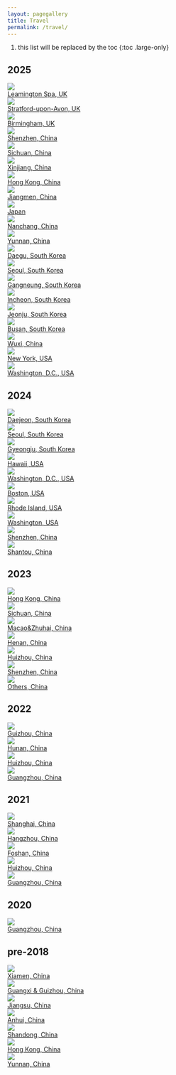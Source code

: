 ```yaml
---
layout: pagegallery
title: Travel
permalink: /travel/
---
```


1. this list will be replaced by the toc
{:toc .large-only}

## 2025

<div class="gallery-grid" >
<div class="card">
    <div class="image-overlay-container">
      <a href="/travel/leamington-spa2025">
        <img src="https://travelfigure.rayleigh-lin.top/2025/Leamington-SpaC/_RAY9251-Pano.webp"/>
        <div class="card-text">Leamington Spa, UK</div>
      </a>
    </div>
  </div>
<div class="card">
    <div class="image-overlay-container">
      <a href="/travel/stratford-upon-avon2025">
        <img src="https://travelfigure.rayleigh-lin.top/2025/Stratford-upon-AvonC/_RAY9170.webp"/>
        <div class="card-text">Stratford-upon-Avon, UK</div>
      </a>
    </div>
  </div>
  <div class="card">
    <div class="image-overlay-container">
      <a href="/travel/birmingham2025">
        <img src="https://travelfigure.rayleigh-lin.top/2025/BirminghamC/_RAY8926.webp"/>
        <div class="card-text">Birmingham, UK</div>
      </a>
    </div>
  </div>
  <div class="card">
    <div class="image-overlay-container">
      <a href="/travel/shenzhen2025/">
        <img src="https://travelfigure.rayleigh-lin.top/2025/ShenzhenC/_RAY8816.webp"/>
        <div class="card-text">Shenzhen, China</div>
      </a>
    </div>
  </div>
<div class="card">
    <div class="image-overlay-container">
      <a href="/travel/sichuan2025/">
        <img src="https://travelfigure.rayleigh-lin.top/2025/SichuanC/_RAY8620-已增强-降噪.webp"/>
        <div class="card-text">Sichuan, China</div>
      </a>
    </div>
  </div>
<div class="card">
    <div class="image-overlay-container">
      <a href="/travel/xinjiang2025/">
        <img src="https://travelfigure.rayleigh-lin.top/2025/XinjiangC/_RAY7065-已增强-降噪.webp"/>
        <div class="card-text">Xinjiang, China</div>
      </a>
    </div>
  </div>
<div class="card">
    <div class="image-overlay-container">
      <a href="/travel/hongkong2025/">
        <img src="https://travelfigure.rayleigh-lin.top/2025/HongkongC/_RAY6287.webp"/>
        <div class="card-text">Hong Kong, China</div>
      </a>
    </div>
  </div>
<div class="card">
    <div class="image-overlay-container">
      <a href="/travel/jiangmen2025/">
        <img src="https://travelfigure.rayleigh-lin.top/2025/JiangmenC/_RAY6709.webp"/>
        <div class="card-text">Jiangmen, China</div>
      </a>
    </div>
  </div>
  <div class="card">
    <div class="image-overlay-container">
      <a href="/travel/japan2025/">
        <img src="https://hobbyfigure.rayleigh-lin.top/2025JapanC/_RAY5622.webp"/>
        <div class="card-text">Japan</div>
      </a>
    </div>
  </div>
  <div class="card">
    <div class="image-overlay-container">
      <a href="/travel/nanchang2025/">
        <img src="https://hobbyfigure.rayleigh-lin.top/2025NanchangC/_RAY4793.webp"/>
        <div class="card-text">Nanchang, China</div>
      </a>
    </div>
  </div>
  <div class="card">
    <div class="image-overlay-container">
      <a href="/travel/yunnan2025/">
        <img src="https://hobbyfigure.rayleigh-lin.top/2025YunnanC/_RAY4077.webp"/>
        <div class="card-text">Yunnan, China</div>
      </a>
    </div>
  </div>
  <div class="card">
    <div class="image-overlay-container">
      <a href="/travel/korea2025/daegu">
        <img src="https://hobbyfigure.rayleigh-lin.top/2025DaeguC/_RAY0374.webp"/>
        <div class="card-text">Daegu, South Korea</div>
      </a>
    </div>
  </div>
  <div class="card">
    <div class="image-overlay-container">
      <a href="/travel/korea2025/seoul">
        <img src="https://hobbyfigure.rayleigh-lin.top/2025SeoulC/_RAY0866.webp"/>
        <div class="card-text">Seoul, South Korea</div>
      </a>
    </div>
  </div>
  <div class="card">
    <div class="image-overlay-container">
      <a href="/travel/korea2025/gangneung">
        <img src="https://hobbyfigure.rayleigh-lin.top/2025GangneungC/_RAY1120.webp"/>
        <div class="card-text">Gangneung, South Korea</div>
      </a>
    </div>
  </div>
  <div class="card">
    <div class="image-overlay-container">
      <a href="/travel/korea2025/incheon">
        <img src="https://hobbyfigure.rayleigh-lin.top/2025IncheonC/_RAY1504.webp"/>
        <div class="card-text">Incheon, South Korea</div>
      </a>
    </div>
  </div>
  <div class="card">
    <div class="image-overlay-container">
      <a href="/travel/korea2025/jeonju">
        <img src="https://hobbyfigure.rayleigh-lin.top/2025JeonjuC/_RAY3022.webp"/>
        <div class="card-text">Jeonju, South Korea</div>
      </a>
    </div>
  </div>
  <div class="card">
    <div class="image-overlay-container">
      <a href="/travel/korea2025/busan">
        <img src="https://hobbyfigure.rayleigh-lin.top/2025BusanC/_RAY3327.webp"/>
        <div class="card-text">Busan, South Korea</div>
      </a>
    </div>
  </div>
  <div class="card">
    <div class="image-overlay-container">
      <a href="/travel/wuxi2025/">
        <img src="https://hobbyfigure.rayleigh-lin.top/2025WuxiC/_RAY1686.webp"/>
        <div class="card-text">Wuxi, China</div>
      </a>
    </div>
  </div>
  <div class="card">
    <div class="image-overlay-container">
      <a href="/travel/usa2025/newyork">
        <img src="https://hobbyfigure.rayleigh-lin.top/2025NewYorkC/_RAY2056.webp"/>
        <div class="card-text">New York, USA</div>
      </a>
    </div>
  </div>
  <div class="card">
    <div class="image-overlay-container">
      <a href="/travel/usa2025/washingtondc">
        <img src="https://hobbyfigure.rayleigh-lin.top/2025WashingtonDCC/_RAY2674.webp"/>
        <div class="card-text">Washington, D.C., USA</div>
      </a>
    </div>
  </div>
</div>

## 2024

<div class="gallery-grid" >
  <div class="card">
    <div class="image-overlay-container">
      <a href="/travel/daejeon2024/">
        <img src="https://hobbyfigure.rayleigh-lin.top/2024daejeonc/_RAY8410.webp"/>
        <div class="card-text">Daejeon, South Korea</div>
      </a>
    </div>
  </div>
  <div class="card">
    <div class="image-overlay-container">
      <a href="/travel/seoul2024/">
        <img src="https://hobbyfigure.rayleigh-lin.top/2024seoulc/_RAY9435.webp"/>
        <div class="card-text">Seoul, South Korea</div>
      </a>
    </div>
  </div>
  <div class="card">
    <div class="image-overlay-container">
      <a href="/travel/gyeongju2024/">
        <img src="https://hobbyfigure.rayleigh-lin.top/2024GyeongjuC/_RAY9907.webp"/>
        <div class="card-text">Gyeongju, South Korea</div>
      </a>
    </div>
  </div>
  <div class="card">
    <div class="image-overlay-container">
      <a href="/travel/hawaii2024/">
        <img src="https://hobbyfigure.rayleigh-lin.top/2024usa1c/_RAY5851.webp"/>
        <div class="card-text">Hawaii, USA</div>
      </a>
    </div>
  </div>
  <div class="card">
    <div class="image-overlay-container">
      <a href="/travel/washingtondc2024/">
        <img src="https://hobbyfigure.rayleigh-lin.top/2024usa2c/_RAY6088.webp"/>
        <div class="card-text">Washington, D.C., USA</div>
      </a>
    </div>
  </div>
  <div class="card">
    <div class="image-overlay-container">
      <a href="/travel/boston2024/">
        <img src="https://hobbyfigure.rayleigh-lin.top/2024usa3c/_RAY6408.webp"/>
        <div class="card-text">Boston, USA</div>
      </a>
    </div>
  </div>
  <div class="card">
    <div class="image-overlay-container">
      <a href="/travel/rhode-island2024/">
        <img src="https://hobbyfigure.rayleigh-lin.top/2024usa4c/_RAY6606.webp"/>
        <div class="card-text">Rhode Island, USA</div>
      </a>
    </div>
  </div>
  <div class="card">
    <div class="image-overlay-container">
      <a href="/travel/washington2024/">
        <img src="https://hobbyfigure.rayleigh-lin.top/2024usa5c/_RAY8956-HDR.webp"/>
        <div class="card-text">Washington, USA</div>
      </a>
    </div>
  </div>
  <div class="card">
    <div class="image-overlay-container">
      <a href="/travel/shenzhen2024/">
        <img src="https://hobbyfigure.rayleigh-lin.top/shenzhen2024-1c/_RAY5114.webp"/>
        <div class="card-text">Shenzhen, China</div>
      </a>
    </div>
  </div>
  <div class="card">
    <div class="image-overlay-container">
      <a href="/travel/shantou2024/">
        <img src="https://hobbyfigure.rayleigh-lin.top/2024shantouc/_RAY5431.webp"/>
        <div class="card-text">Shantou, China</div>
      </a>
    </div>
  </div>
</div>

## 2023

<div class="gallery-grid" >
  <div class="card">
    <div class="image-overlay-container">
      <a href="/travel/hongkong2023/">
        <img src="https://hobbyfigure.rayleigh-lin.top/hongkong2023c/_RAY4539.webp"/>
        <div class="card-text">Hong Kong, China</div>
      </a>
    </div>
  </div>
  <div class="card">
    <div class="image-overlay-container">
      <a href="/travel/sichuan2023/">
        <img src="https://hobbyfigure.rayleigh-lin.top/sichuan2023c/_RAY4361.webp"/>
        <div class="card-text">Sichuan, China</div>
      </a>
    </div>
  </div>
  <div class="card">
    <div class="image-overlay-container" >
      <a href="/travel/macao2023/">
        <img src="https://hobbyfigure.rayleigh-lin.top/macao2023c/_RAY3477.webp"/>
        <div class="card-text">Macao&Zhuhai, China</div>
      </a>
    </div>
  </div>
  <div class="card">
    <div class="image-overlay-container">
      <a href="/travel/henan2023/">
        <img src="https://hobbyfigure.rayleigh-lin.top/henan2023c/_RAY3341.webp"/>
        <div class="card-text">Henan, China</div>
      </a>
    </div>
  </div>
  <div class="card">
    <div class="image-overlay-container">
      <a href="/travel/huizhou2023/">
        <img src="https://hobbyfigure.rayleigh-lin.top/huizhou2023c/_RAY2285.webp"/>
        <div class="card-text">Huizhou, China</div>
      </a>
    </div>
  </div>
  <div class="card">
    <div class="image-overlay-container">
        <a href="/travel/shenzhen2023/">
        <img src="https://hobbyfigure.rayleigh-lin.top/shenzhen2023c/_RAY1712-已增强-NR.webp"/>
        <div class="card-text">Shenzhen, China</div>
      </a>
    </div>
  </div>
  <div class="card">
    <div class="image-overlay-container">
      <a href="/travel/other2023/">
        <img src="https://hobbyfigure.rayleigh-lin.top/guangdong2023c/_RAY2636.webp"/>
        <div class="card-text">Others, China</div>
      </a>
    </div>
  </div>
</div>

## 2022

<div class="gallery-grid" >
  <div class="card">
    <div class="image-overlay-container">
      <a href="/travel/guizhou2022/">
        <img src="https://hobbyfigure.rayleigh-lin.top/2022guizhouc/_DSC0677.webp"/>
        <div class="card-text">Guizhou, China</div>
      </a>
    </div>
  </div>
  <div class="card">
    <div class="image-overlay-container">
      <a href="/travel/hunan2022/">
        <img src="https://hobbyfigure.rayleigh-lin.top/2022HunanC/_MG_2475.webp"/>
        <div class="card-text">Hunan, China</div>
      </a>
    </div>
  </div>
  <div class="card">
    <div class="image-overlay-container">
      <a href="/travel/huizhou2022/">
        <img src="https://hobbyfigure.rayleigh-lin.top/2022HuizhouC/_DSC1165.webp"/>
        <div class="card-text">Huizhou, China</div>
      </a>
    </div>
  </div>
  <div class="card">
    <div class="image-overlay-container">
      <a href="/travel/guangzhou2022/">
        <img src="https://hobbyfigure.rayleigh-lin.top/2022GuangzhouC/火炉山白天.webp"/>
        <div class="card-text">Guangzhou, China</div>
      </a>
    </div>
  </div>
</div>

## 2021

<div class="gallery-grid" >
  <div class="card">
    <div class="image-overlay-container">
      <a href="/travel/shanghai2021/">
        <img src="https://hobbyfigure.rayleigh-lin.top/2021ShanghaiC/IMG_0751.webp"/>
        <div class="card-text">Shanghai, China</div>
      </a>
    </div>
  </div>
  <div class="card">
    <div class="image-overlay-container">
      <a href="/travel/hangzhou2021/">
        <img src="https://hobbyfigure.rayleigh-lin.top/2021HangzhouC/IMG_1046.webp"/>
        <div class="card-text">Hangzhou, China</div>
      </a>
    </div>
  </div>
  <div class="card">
    <div class="image-overlay-container">
      <a href="/travel/foshan2021/">
        <img src="https://hobbyfigure.rayleigh-lin.top/2021FoshanC/_MG_9917.webp"/>
        <div class="card-text">Foshan, China</div>
      </a>
    </div>
  </div>
  <div class="card">
    <div class="image-overlay-container">
      <a href="/travel/huizhou2021/">
        <img src="https://hobbyfigure.rayleigh-lin.top/2021HuizhouC/_MG_9813.webp"/>
        <div class="card-text">Huizhou, China</div>
      </a>
    </div>
  </div>
  <div class="card">
    <div class="image-overlay-container">
      <a href="/travel/guangzhou2021/">
        <img src="https://hobbyfigure.rayleigh-lin.top/2021GuangzhouC/_MG_1493.webp"/>
        <div class="card-text">Guangzhou, China</div>
      </a>
    </div>
  </div>
</div>

## 2020

<div class="gallery-grid" >
  <div class="card">
    <div class="image-overlay-container">
      <a href="/travel/guangzhou2020/">
        <img src="https://hobbyfigure.rayleigh-lin.top/2020GuangzhouC/IMG_9056.webp"/>
        <div class="card-text">Guangzhou, China</div>
      </a>
    </div>
  </div>
</div>

## pre-2018

<div class="gallery-grid" >
  <div class="card">
    <div class="image-overlay-container">
      <a href="/travel/xiamen2018/">
        <img src="https://hobbyfigure.rayleigh-lin.top/2018XiamenC/IMG_20180620_084347.webp"/>
        <div class="card-text">Xiamen, China</div>
      </a>
    </div>
  </div>
  <div class="card">
    <div class="image-overlay-container">
      <a href="/travel/guangxi2015/">
        <img src="https://hobbyfigure.rayleigh-lin.top/2015GuangxiC/IMG_20150803_104454.webp"/>
        <div class="card-text">Guangxi & Guizhou, China</div>
      </a>
    </div>
  </div>
  <div class="card">
    <div class="image-overlay-container">
      <a href="/travel/jiangsu2015/">
        <img src="https://hobbyfigure.rayleigh-lin.top/2015JiangsuC/IMG_20150725_152605_HDR.webp"/>
        <div class="card-text">Jiangsu, China</div>
      </a>
    </div>
  </div>
  <div class="card">
    <div class="image-overlay-container">
      <a href="/travel/anhui2014/">
        <img src="https://hobbyfigure.rayleigh-lin.top/2014AnhuiC/IMG_5180(1).webp"/>
        <div class="card-text">Anhui, China</div>
      </a>
    </div>
  </div>
  <div class="card">
    <div class="image-overlay-container">
      <a href="/travel/shandong2013/">
        <img src="https://hobbyfigure.rayleigh-lin.top/2013ShandongC/DSC01121.webp"/>
        <div class="card-text">Shandong, China</div>
      </a>
    </div>
  </div>
  <div class="card">
    <div class="image-overlay-container">
      <a href="/travel/hongkong2011/">
        <img src="https://hobbyfigure.rayleigh-lin.top/2011HongkongC/DSC00053.webp"/>
        <div class="card-text">Hong Kong, China</div>
      </a>
    </div>
  </div>
  <div class="card">
    <div class="image-overlay-container">
      <a href="/travel/yunnan2010/">
        <img src="https://hobbyfigure.rayleigh-lin.top/2010YunnanC/SAM_0142.webp"/>
        <div class="card-text">Yunnan, China</div>
      </a>
    </div>
  </div>
</div>
